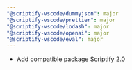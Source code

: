 ```yaml
---
"@scriptify-vscode/dummyjson": major
"@scriptify-vscode/prettier": major
"@scriptify-vscode/lodash": major
"@scriptify-vscode/openai": major
"@scriptify-vscode/eval": major
---
```


- Add compatible package Scriptify 2.0